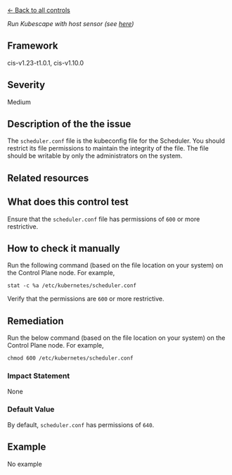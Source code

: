 [← Back to all controls](index.md)


_Run Kubescape with host sensor (see [here](../../components/host-sensor))_

## Framework

cis-v1.23-t1.0.1, cis-v1.10.0

## Severity

Medium

## Description of the the issue

The `scheduler.conf` file is the kubeconfig file for the Scheduler. You should restrict its file permissions to maintain the integrity of the file. The file should be writable by only the administrators on the system.

## Related resources

## What does this control test

Ensure that the `scheduler.conf` file has permissions of `600` or more restrictive.

## How to check it manually

Run the following command (based on the file location on your system) on the Control Plane node. For example,

```
stat -c %a /etc/kubernetes/scheduler.conf

```

 Verify that the permissions are `600` or more restrictive.

## Remediation

Run the below command (based on the file location on your system) on the Control Plane node. For example,

```
chmod 600 /etc/kubernetes/scheduler.conf

```

### Impact Statement

None

### Default Value

By default, `scheduler.conf` has permissions of `640`.

## Example

No example
